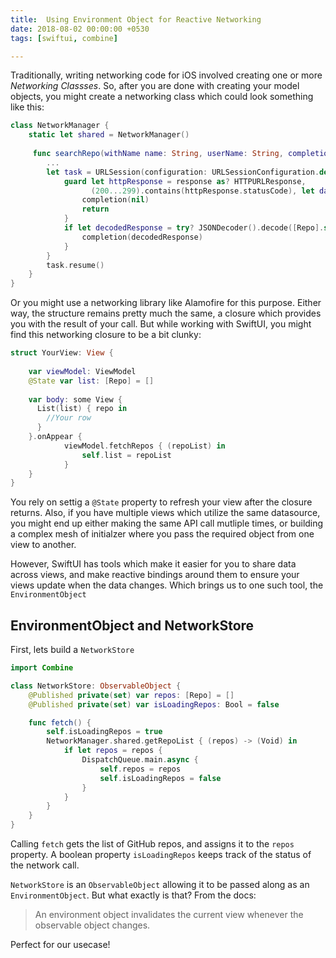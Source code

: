 ```yaml
---
title:  Using Environment Object for Reactive Networking
date: 2018-08-02 00:00:00 +0530
tags: [swiftui, combine]

---
```


Traditionally, writing networking code for iOS involved creating one or more _Networking Classses_. So, after you are done with creating your model objects, you might create a networking class which could look something like this:

```swift
class NetworkManager {
    static let shared = NetworkManager()
    
     func searchRepo(withName name: String, userName: String, completion: @escaping ([Repo]?)->(Void)) {
        ...
        let task = URLSession(configuration: URLSessionConfiguration.default).dataTask(with: requiredURL) { 								(data, response, error) in
            guard let httpResponse = response as? HTTPURLResponse,
                  (200...299).contains(httpResponse.statusCode), let data = data else {
                completion(nil)
                return
            }
            if let decodedResponse = try? JSONDecoder().decode([Repo].self, from: data) {
                completion(decodedResponse)
            }
        }
        task.resume()
    }
}
```

Or you might use a networking library like Alamofire for this purpose. Either way, the structure remains pretty much the same, a closure which provides you with the result of your call. But while working with SwiftUI, you might find this networking closure to be a bit clunky:

```swift
struct YourView: View {
    
    var viewModel: ViewModel
    @State var list: [Repo] = []
    
    var body: some View {
      List(list) { repo in
        //Your row
      }
    }.onAppear {
            viewModel.fetchRepos { (repoList) in
                self.list = repoList
            }
    }
}
```

You rely on settig a `@State` property to refresh your view after the closure returns. Also, if you have multiple views which utilize the same datasource, you might end up either making the same API call mutliple times, or building a complex mesh of initialzer where you pass the required object from one view to another. 

However, SwiftUI has tools which make it easier for you to share data across views, and make reactive bindings around them to ensure your views update when the data changes. Which brings us to one such tool, the `EnvironmentObject`



## EnvironmentObject and NetworkStore

First, lets build a `NetworkStore`



```swift
import Combine

class NetworkStore: ObservableObject {
    @Published private(set) var repos: [Repo] = []
    @Published private(set) var isLoadingRepos: Bool = false

    func fetch() {
        self.isLoadingRepos = true
        NetworkManager.shared.getRepoList { (repos) -> (Void) in
            if let repos = repos {
                DispatchQueue.main.async {
                    self.repos = repos
                    self.isLoadingRepos = false
                }
            }
        }
    }
}
```



Calling `fetch` gets the list of GitHub repos, and assigns it to the `repos` property. A boolean property `isLoadingRepos` keeps track of the status of the network call.



`NetworkStore` is an `ObservableObject` allowing it to be passed along as an `EnvironmentObject`. But what exactly is that? From the docs:

> An environment object invalidates the current view whenever the observable object changes. 



Perfect for our usecase!

